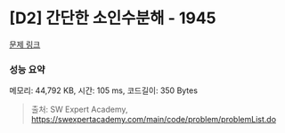 # [D2] 간단한 소인수분해 - 1945 

[문제 링크](https://swexpertacademy.com/main/code/problem/problemDetail.do?contestProbId=AV5Pl0Q6ANQDFAUq) 

### 성능 요약

메모리: 44,792 KB, 시간: 105 ms, 코드길이: 350 Bytes



> 출처: SW Expert Academy, https://swexpertacademy.com/main/code/problem/problemList.do